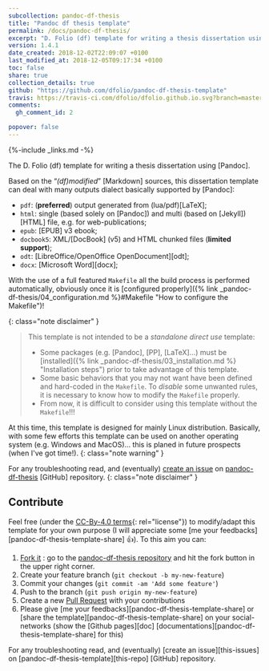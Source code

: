 ```yaml
---
subcollection: pandoc-df-thesis
title: "Pandoc df thesis template"
permalink: /docs/pandoc-df-thesis/
excerpt: "D. Folio (df) template for writing a thesis dissertation using Pandoc"
version: 1.4.1
date_created: 2018-12-02T22:09:07 +0100
last_modified_at: 2018-12-05T09:17:34 +0100
toc: false
share: true
collection_details: true
github: "https://github.com/dfolio/pandoc-df-thesis-template"
travis: https://travis-ci.com/dfolio/dfolio.github.io.svg?branch=master
comments: 
  gh_comment_id: 2

popover: false
---
```


{%-include _links.md -%}


The D. Folio (df) template for writing a thesis dissertation using [Pandoc]. 

Based on the “_(df)modified_” [Markdown] sources, this dissertation template can deal with many outputs dialect basically supported by [Pandoc]:

- `pdf`: (**preferred**) output generated from (lua/pdf)[LaTeX];
- `html`: single (based solely on [Pandoc]) and multi (based on [Jekyll]) [HTML] file, e.g. for web-publications;
- `epub`: [EPUB] v3 ebook;
- `docbook5`: XML/[DocBook] (v5) and HTML chunked files (**limited support**);
- `odt`: [LibreOffice/OpenOffice OpenDocument][odt];
- `docx`: [Microsoft Word][docx];

With the use of a full featured `Makefile` all the build process is performed automatically, obviously once it is [configured properly]({% link _pandoc-df-thesis/04_configuration.md %}#Makefile "How to configure the Makefile")!


{: class="note disclaimer" }
> This template is not intended to be a _standalone direct use_ template:
> - Some packages (e.g. [Pandoc], [PP], [LaTeX]...) must be [installed]({% link _pandoc-df-thesis/03_installation.md %} "Installation steps") prior to take advantage of this template.
> - Some basic behaviors that you may not want have been defined and hard-coded in the `Makefile`. To _disable_ some unwanted rules, it is necessary to know how to modify the `Makefile` properly.
> - From now, it is difficult to consider using this template without the `Makefile`!!!

At this time, this template is designed for mainly Linux distribution.
Basically, with some few efforts this template can be used on another operating system (e.g. Windows and MacOS)... this is planed in future prospects (when I've got time!).
{: class="note warning" }

For any troubleshooting read, and (eventually) [create an issue](https://github.com/dfolio/pandoc-df-thesis/issues) on [pandoc-df-thesis](https://github.com/dfolio/pandoc-df-thesis/) [GitHub] repository.
{: class="note disclaimer" }

## Contribute

Feel free (under the [CC-By-4.0 terms](https://github.com/dfolio/pandoc-df-thesis-template/blob/master/LICENSE){: rel="license"}) to modify/adapt this template for your own purpose (I will appreciate some  [me your feedbacks][pandoc-df-thesis-template-share]  :+1:).  To this aim you can:

1. [Fork it](http://github.com/dfolio/pandoc-df-thesis-template/fork) : go to the [pandoc-df-thesis repository](http://github.com/dfolio/pandoc-df-thesis-template)   and hit the fork button in the upper right corner.
2. Create your feature branch (`git checkout -b my-new-feature`)
3. Commit your changes (`git commit -am 'Add some feature'`)
4. Push to the branch (`git push origin my-new-feature`)
5. Create a new [Pull Request](https://github.com/dfolio/pandoc-df-thesis-template/pulls) with your contributions
6. Please give [me your feedbacks][pandoc-df-thesis-template-share] or [share the template][pandoc-df-thesis-template-share] on your social-networks (show the [Github pages][doc] [documentations][pandoc-df-thesis-template-share] for this)


For any troubleshooting read, and (eventually) [create an issue][this-issues] on [pandoc-df-thesis-template][this-repo] [GitHub] repository.

